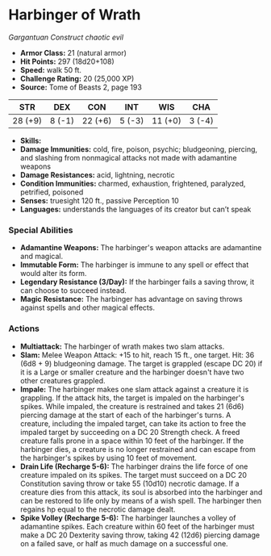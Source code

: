 # Harbinger of Wrath

*Gargantuan* *Construct* *chaotic evil*

- **Armor Class:** 21 (natural armor)
- **Hit Points:** 297 (18d20+108)
- **Speed:** walk 50 ft.
- **Challenge Rating:** 20 (25,000 XP)
- **Source:** Tome of Beasts 2, page 193

| STR | DEX | CON | INT | WIS | CHA |
| --- | --- | --- | --- | --- | --- |
| 28 (+9) | 8 (-1) | 22 (+6) | 5 (-3) | 11 (+0) | 3 (-4) |

- **Skills:** 
- **Damage Immunities:** cold, fire, poison, psychic; bludgeoning, piercing, and slashing from nonmagical attacks not made with adamantine weapons
- **Damage Resistances:** acid, lightning, necrotic
- **Condition Immunities:** charmed, exhaustion, frightened, paralyzed, petrified, poisoned
- **Senses:** truesight 120 ft., passive Perception 10
- **Languages:** understands the languages of its creator but can’t speak

### Special Abilities

- **Adamantine Weapons:** The harbinger's weapon attacks are adamantine and magical.
- **Immutable Form:** The harbinger is immune to any spell or effect that would alter its form.
- **Legendary Resistance (3/Day):** If the harbinger fails a saving throw, it can choose to succeed instead.
- **Magic Resistance:** The harbinger has advantage on saving throws against spells and other magical effects.

### Actions

- **Multiattack:** The harbinger of wrath makes two slam attacks.
- **Slam:** Melee Weapon Attack: +15 to hit, reach 15 ft., one target. Hit: 36 (6d8 + 9) bludgeoning damage. The target is grappled (escape DC 20) if it is a Large or smaller creature and the harbinger doesn't have two other creatures grappled.
- **Impale:** The harbinger makes one slam attack against a creature it is grappling. If the attack hits, the target is impaled on the harbinger's spikes. While impaled, the creature is restrained and takes 21 (6d6) piercing damage at the start of each of the harbinger's turns. A creature, including the impaled target, can take its action to free the impaled target by succeeding on a DC 20 Strength check. A freed creature falls prone in a space within 10 feet of the harbinger. If the harbinger dies, a creature is no longer restrained and can escape from the harbinger's spikes by using 10 feet of movement.
- **Drain Life (Recharge 5-6):** The harbinger drains the life force of one creature impaled on its spikes. The target must succeed on a DC 20 Constitution saving throw or take 55 (10d10) necrotic damage. If a creature dies from this attack, its soul is absorbed into the harbinger and can be restored to life only by means of a wish spell. The harbinger then regains hp equal to the necrotic damage dealt.
- **Spike Volley (Recharge 5-6):** The harbinger launches a volley of adamantine spikes. Each creature within 60 feet of the harbinger must make a DC 20 Dexterity saving throw, taking 42 (12d6) piercing damage on a failed save, or half as much damage on a successful one.


